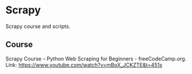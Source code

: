 # Scrapy
Scrapy course and scripts.

## Course
Scrapy Course – Python Web Scraping for Beginners - freeCodeCamp.org.
Link: https://www.youtube.com/watch?v=mBoX_JCKZTE&t=451s
